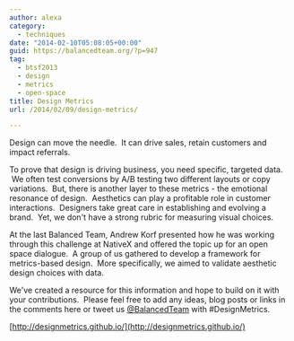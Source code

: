 ```yaml
---
author: alexa
category:
  - techniques
date: "2014-02-10T05:08:05+00:00"
guid: https://balancedteam.org/?p=947
tag:
  - btsf2013
  - design
  - metrics
  - open-space
title: Design Metrics
url: /2014/02/09/design-metrics/

---
```

Design can move the needle.  It can drive sales, retain customers and impact referrals.

To prove that design is driving business, you need specific, targeted data.  We often test conversions by A/B testing two different layouts or copy variations.  But, there is another layer to these metrics - the emotional resonance of design.  Aesthetics can play a profitable role in customer interactions.  Designers take great care in establishing and evolving a brand.  Yet, we don't have a strong rubric for measuring visual choices.

At the last Balanced Team, Andrew Korf presented how he was working through this challenge at NativeX and offered the topic up for an open space dialogue.  A group of us gathered to develop a framework for metrics-based design.  More specifically, we aimed to validate aesthetic design choices with data.

We've created a resource for this information and hope to build on it with your contributions.  Please feel free to add any ideas, blog posts or links in the comments here or tweet us [@BalancedTeam](http://twitter.com/balancedteam) with #DesignMetrics.

[http://designmetrics.github.io/](http://designmetrics.github.io/)
